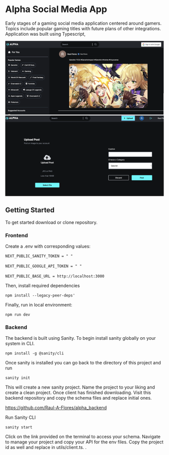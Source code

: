 # Alpha Social Media App

Early stages of a gaming social media application centered around gamers. Topics include popular gaming titles with future plans of other integrations. Application was built using Typescript, 

![](assets/Screen%20Shot%202022-12-20%20at%2010.45.11%20AM.png)
![](assets/Screen%20Shot%202022-12-20%20at%2010.45.36%20AM.png)

## Getting Started

To get started download or clone repository.

### Frontend

Create a .env with corresponding values:

```
NEXT_PUBLIC_SANITY_TOKEN = " "

NEXT_PUBLIC_GOOGLE_API_TOKEN = " "

NEXT_PUBLIC_BASE_URL = http://localhost:3000
```

Then, install required dependencies
```
npm install --legacy-peer-deps'
```

Finally, run in local environment:

```
npm run dev
```

### Backend

The backend is built using Sanity. To begin install sanity globally on your system in CLI.
```
npm install -g @sanity/cli
```

Once sanity is installed you can go back to the directory of this project and run
```
sanity init
```
This will create a new sanity project. Name the project to your liking and create a clean project. Once client has finished downloading. Visit this backend repository and copy the schema files and replace initial ones.

https://github.com/Raul-A-Flores/alpha_backend

Run Sanity CLI
```
sanity start
```
Click on the link provided on the terminal to access your schema. Navigate to manage your project and copy your API for the env files. Copy the project id as well and replace in utils/client.ts. 
.
